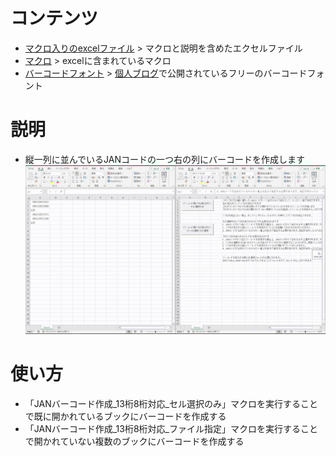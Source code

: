 # コンテンツ
- [マクロ入りのexcelファイル](バーコードマクロ.xlsm) > マクロと説明を含めたエクセルファイル
- [マクロ](macro.txt) > excelに含まれているマクロ
- [バーコードフォント](TAKA_JANTT.ttf) > [個人ブログ](https://takachan.jra.net/computer/font.php)で公開されているフリーのバーコードフォント

# 説明
- 縦一列に並んでいるJANコードの一つ右の列にバーコードを作成します
![マクロプレビュー](preview.gif)

# 使い方
- 「JANバーコード作成_13桁8桁対応_セル選択のみ」マクロを実行することで既に開かれているブックにバーコードを作成する
- 「JANバーコード作成_13桁8桁対応_ファイル指定」マクロを実行することで開かれていない複数のブックにバーコードを作成する